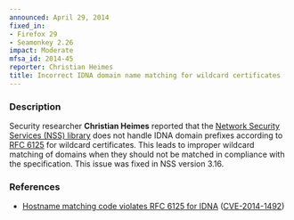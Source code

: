 ```yaml
---
announced: April 29, 2014
fixed_in:
- Firefox 29
- Seamonkey 2.26
impact: Moderate
mfsa_id: 2014-45
reporter: Christian Heimes
title: Incorrect IDNA domain name matching for wildcard certificates
---
```


<h3>Description</h3>

<p>Security researcher <strong> Christian Heimes</strong> reported that the <a href="https://developer.mozilla.org/en-US/docs/Overview_of_NSS">Network Security
Services (NSS) library</a> does not handle IDNA domain prefixes according to <a href="http://www.ietf.org/rfc/rfc6125.txt">RFC 6125</a> for wildcard
certificates. This leads to improper wildcard matching of domains when they
should not be matched in compliance with the specification. This issue was fixed
in NSS version 3.16.
</p>

<h3>References</h3>

<ul>
  <li><a href="https://bugzilla.mozilla.org/show_bug.cgi?id=903885">
       Hostname matching code violates RFC 6125 for IDNA</a> (<a href="http://cve.mitre.org/cgi-bin/cvename.cgi?name=CVE-2014-1492" class="ex-ref">CVE-2014-1492</a>)</li>
</ul>



